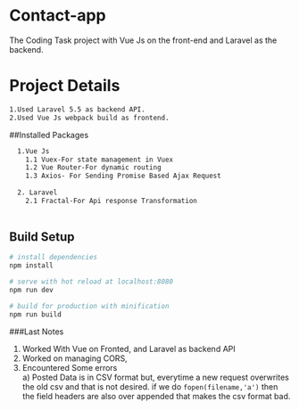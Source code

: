 # Contact-app
The Coding Task project with Vue Js on the front-end and Laravel as the backend.

# Project Details
```bash
1.Used Laravel 5.5 as backend API.
2.Used Vue Js webpack build as frontend.
  ```
  ##Installed Packages
```bash
  1.Vue Js
    1.1 Vuex-For state management in Vuex
    1.2 Vue Router-For dynamic routing
    1.3 Axios- For Sending Promise Based Ajax Request
    
  2. Laravel
    2.1 Fractal-For Api response Transformation
    
```

## Build Setup

``` bash
# install dependencies
npm install

# serve with hot reload at localhost:8080
npm run dev

# build for production with minification
npm run build
```

###Last Notes
1. Worked With Vue on Fronted, and Laravel as backend API
2. Worked on managing CORS,
3. Encountered Some errors <br>
    a) Posted Data is in CSV format but, everytime a new 
    request overwrites the old csv and that is not 
    desired. if we do ``fopen(filename,'a')`` 
    then the field headers are also over appended that makes the csv format bad. <br>
    
 
    
